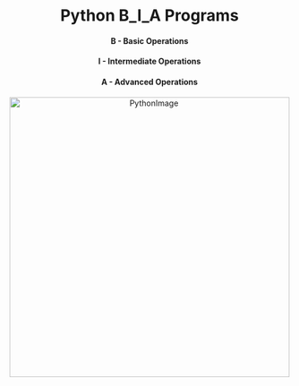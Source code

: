 <h1 align = "center">Python B_I_A Programs</h1>


<h4 align = "center"> B - Basic Operations</h4>
<h4 align = "center"> I - Intermediate Operations</h4>
<h4 align = "center">A - Advanced Operations</h4>

<div align = "center">
  <img src="https://www.pinclipart.com/picdir/middle/534-5345877_python-logo-clipart.png" alt="PythonImage" align = "center" width=500 height=500>
</div>
